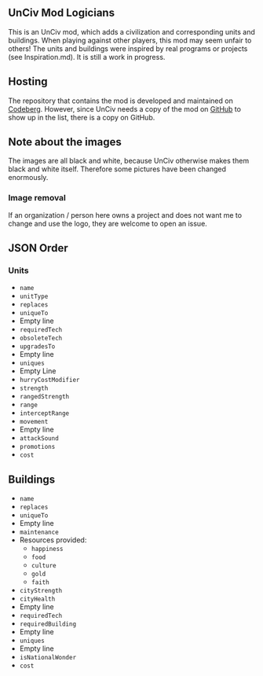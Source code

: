 ## UnCiv Mod Logicians

This is an UnCiv mod, which adds a civilization and corresponding units and buildings. When playing against other players, this mod may seem unfair to others! The units and buildings were inspired by real programs or projects (see Inspiration.md). It is still a work in progress.

## Hosting
The repository that contains the mod is developed and maintained on [Codeberg](https://codeberg.org/mark22k/UnCiv-Logicians). However, since UnCiv needs a copy of the mod on [GitHub](https://github.com/marek22k/Logicians) to show up in the list, there is a copy on GitHub.

## Note about the images
The images are all black and white, because UnCiv otherwise makes them black and white itself. Therefore some pictures have been changed enormously.

### Image removal
If an organization / person here owns a project and does not want me to change and use the logo, they are welcome to open an issue.

## JSON Order

### Units
- `name`
- `unitType`
- `replaces`
- `uniqueTo`
- Empty line
- `requiredTech`
- `obsoleteTech`
- `upgradesTo`
- Empty line
- `uniques`
- Empty Line
- `hurryCostModifier`
- `strength`
- `rangedStrength`
- `range`
- `interceptRange`
- `movement`
- Empty line
- `attackSound`
- `promotions`
- `cost`

## Buildings
- `name`
- `replaces`
- `uniqueTo`
- Empty line
- `maintenance`
- Resources provided:
    - `happiness`
    - `food`
    - `culture`
    - `gold`
    - `faith`
- `cityStrength`
- `cityHealth`
- Empty line
- `requiredTech`
- `requiredBuilding`
- Empty line
- `uniques`
- Empty line
- `isNationalWonder`
- `cost`
